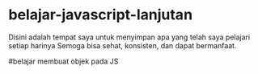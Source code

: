 # belajar-javascript-lanjutan

Disini adalah tempat saya untuk menyimpan apa yang telah saya pelajari setiap harinya
Semoga bisa sehat, konsisten, dan dapat bermanfaat.

#belajar membuat objek pada JS
